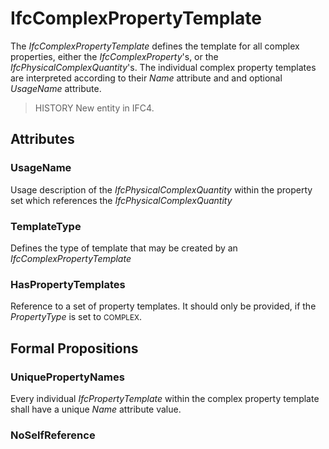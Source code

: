 # IfcComplexPropertyTemplate

The _IfcComplexPropertyTemplate_ defines the template for all complex properties, either the _IfcComplexProperty_'s, or the _IfcPhysicalComplexQuantity_'s. The individual complex property templates are interpreted according to their _Name_ attribute and and optional _UsageName_ attribute.

> HISTORY  New entity in IFC4.

## Attributes

### UsageName
Usage description of the _IfcPhysicalComplexQuantity_ within the property set which references the _IfcPhysicalComplexQuantity_

### TemplateType
Defines the type of template that may be created by an _IfcComplexPropertyTemplate_

### HasPropertyTemplates
Reference to a set of property templates. It should only be provided, if the _PropertyType_ is set to <small>COMPLEX</small>.

## Formal Propositions

### UniquePropertyNames
Every individual _IfcPropertyTemplate_ within the complex property template shall have a unique _Name_ attribute value.

### NoSelfReference